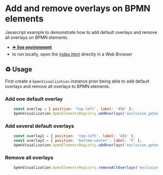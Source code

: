 # Add and remove overlays on BPMN elements

Javascript example to demonstrate how to add default overlays and remove all overlays on BPMN elements.
- [__⏩ live environment__](https://cdn.statically.io/gh/process-analytics/bpmn-visualization-examples/master/examples/overlays/add-remove/index.html)
- to run locally, open the [index.html](index.html) directly in a Web Browser

## ♻️ Usage

First create a `bpmnVisualization` instance prior being able to add default overlays and remove all overlays to BPMN elements.

### Add one default overlay

```javascript
    const overlay = { position: 'top-left', label: '456' };
    bpmnVisualization.bpmnElementsRegistry.addOverlays('exclusive_gateway_id', overlay);
```

### Add several default overlays
```javascript
    const overlay1 = { position: 'top-left', label: '456' };
    const overlay2 = { position: 'bottom-center', label: '9' };
    bpmnVisualization.bpmnElementsRegistry.addOverlays('exclusive_gateway_id', [overlay1, overlay2]);
```

### Remove all overlays
```javascript
    bpmnVisualization.bpmnElementsRegistry.removeAllOverlays('exclusive_gateway_id');
```
